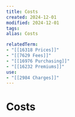 ```yaml
---
title: Costs
created: 2024-12-01
modified: 2024-12-01
tags: 
alias: Costs

relatedTerm:
- "[[16318 Prices]]"
- "[[7629 Fees]]"
- "[[16976 Purchasing]]"
- "[[16232 Premiums]]"
use:
- "[[2984 Charges]]"
---
```

# Costs
